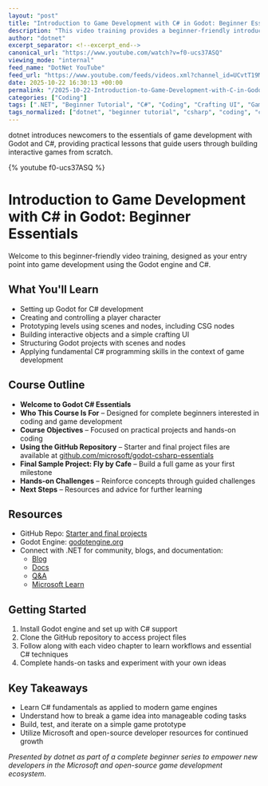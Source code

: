 ```yaml
---
layout: "post"
title: "Introduction to Game Development with C# in Godot: Beginner Essentials"
description: "This video training provides a beginner-friendly introduction to game development using C# and the Godot engine. Viewers learn to create controllable players, build scenes and levels, design simple crafting UIs, and structure their projects using best practices in Godot. Topics include working with scenes and nodes, interactive objects, and applying core C# programming skills to the context of game development. The tutorial includes hands-on challenges and uses a GitHub repository with starter and final projects to reinforce learning."
author: "dotnet"
excerpt_separator: <!--excerpt_end-->
canonical_url: "https://www.youtube.com/watch?v=f0-ucs37ASQ"
viewing_mode: "internal"
feed_name: "DotNet YouTube"
feed_url: "https://www.youtube.com/feeds/videos.xml?channel_id=UCvtT19MZW8dq5Wwfu6B0oxw"
date: 2025-10-22 16:30:13 +00:00
permalink: "/2025-10-22-Introduction-to-Game-Development-with-C-in-Godot-Beginner-Essentials.html"
categories: ["Coding"]
tags: [".NET", "Beginner Tutorial", "C#", "Coding", "Crafting UI", "Game Development", "GitHub", "Godot", "Godot Engine", "Indie Game Dev", "Interactive Objects", "Microsoft", "Player Control", "Programming", "Scenes And Nodes", "Videos", "VS"]
tags_normalized: ["dotnet", "beginner tutorial", "csharp", "coding", "crafting ui", "game development", "github", "godot", "godot engine", "indie game dev", "interactive objects", "microsoft", "player control", "programming", "scenes and nodes", "videos", "vs"]
---
```


dotnet introduces newcomers to the essentials of game development with Godot and C#, providing practical lessons that guide users through building interactive games from scratch.<!--excerpt_end-->

{% youtube f0-ucs37ASQ %}

# Introduction to Game Development with C# in Godot: Beginner Essentials

Welcome to this beginner-friendly video training, designed as your entry point into game development using the Godot engine and C#.

## What You'll Learn

- Setting up Godot for C# development
- Creating and controlling a player character
- Prototyping levels using scenes and nodes, including CSG nodes
- Building interactive objects and a simple crafting UI
- Structuring Godot projects with scenes and nodes
- Applying fundamental C# programming skills in the context of game development

## Course Outline

- **Welcome to Godot C# Essentials**
- **Who This Course Is For** – Designed for complete beginners interested in coding and game development
- **Course Objectives** – Focused on practical projects and hands-on coding
- **Using the GitHub Repository** – Starter and final project files are available at [github.com/microsoft/godot-csharp-essentials](https://github.com/microsoft/godot-csharp-essentials)
- **Final Sample Project: Fly by Cafe** – Build a full game as your first milestone
- **Hands-on Challenges** – Reinforce concepts through guided challenges
- **Next Steps** – Resources and advice for further learning

## Resources

- GitHub Repo: [Starter and final projects](https://github.com/microsoft/godot-csharp-essentials)
- Godot Engine: [godotengine.org](https://godotengine.org/)
- Connect with .NET for community, blogs, and documentation:
  - [Blog](https://aka.ms/dotnet/blog)
  - [Docs](https://learn.microsoft.com/dotnet)
  - [Q&A](https://aka.ms/dotnet-qa)
  - [Microsoft Learn](https://aka.ms/learndotnet)

## Getting Started

1. Install Godot engine and set up with C# support
2. Clone the GitHub repository to access project files
3. Follow along with each video chapter to learn workflows and essential C# techniques
4. Complete hands-on tasks and experiment with your own ideas

## Key Takeaways

- Learn C# fundamentals as applied to modern game engines
- Understand how to break a game idea into manageable coding tasks
- Build, test, and iterate on a simple game prototype
- Utilize Microsoft and open-source developer resources for continued growth

*Presented by dotnet as part of a complete beginner series to empower new developers in the Microsoft and open-source game development ecosystem.*

